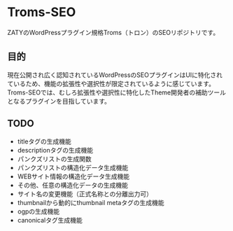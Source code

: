 # Troms-SEO
ZATYのWordPressプラグイン規格Troms（トロン）のSEOリポジトリです。
## 目的
現在公開され広く認知されているWordPressのSEOプラグインはUIに特化されているため、機能の拡張性や選択性が限定されているように感じています。
Troms-SEOでは、むしろ拡張性や選択性に特化したTheme開発者の補助ツールとなるプラグインを目指しています。
## TODO
- titleタグの生成機能
- descriptionタグの生成機能
- パンクズリストの生成関数
- パンクズリストの構造化データ生成機能
- WEBサイト情報の構造化データ生成機能
- その他、任意の構造化データの生成機能
- サイト名の変更機能（正式名称との分離出力可）
- thumbnailから動的にthumbnail metaタグの生成機能
- ogpの生成機能
- canonicalタグ生成機能
